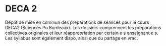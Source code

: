 # DECA 2

Dépot de mise en commun des préparations de séances pour le cours DECA2 (Sciences Po Bordeaux).
Les dossiers comprennent les préparations collectives originales et leur réappropriation par certain·e·s enseignant·e·s.
Les syllabus sont également dispo, ainsi que du partage en vrac.
